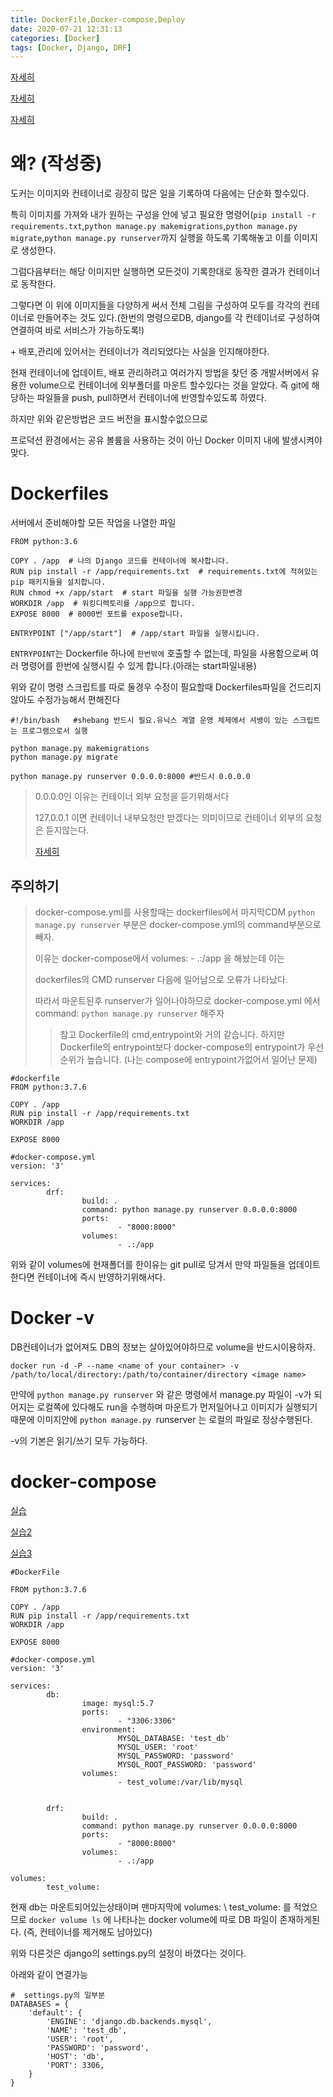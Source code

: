 ```yaml
---
title: DockerFile,Docker-compose,Deploy
date: 2020-07-21 12:31:13
categories: [Docker]
tags: [Docker, Django, DRF]
---
```


[자세히](https://blog.cloud66.com/how-to-get-code-into-a-docker-container/)

[자세히](https://siner308.github.io/2019/02/25/django-docker-custom-image/)

[자세히](https://www.slideshare.net/raccoonyy/django-164557454)

# 왜? (작성중)

도커는 이미지와 컨테이너로 굉장히 많은 일을 기록하여 다음에는 단순화 할수있다.

특히 이미지를 가져와 내가 원하는 구성을 안에 넣고 필요한 명령어(`pip install -r requirements.txt`,`python manage.py makemigrations`,`python manage.py migrate`,`python manage.py runserver`까지 실행을 하도록 기록해놓고 이를 이미지로 생성한다. 

그럼다음부터는 해당 이미지만 실행하면 모든것이 기록한대로 동작한 결과가 컨테이너로 동작한다.

그렇다면 이 위에 이미지들을 다양하게 써서 전체 그림을 구성하여 모두를 각각의 컨테이너로 만들어주는 것도 있다.(한번의 명령으로DB, django를 각 컨테이너로 구성하여 연결하여 바로 서비스가 가능하도록!)

\+ 배포,관리에 있어서는 컨테이너가 격리되었다는 사실을 인지해야한다.

현재 컨테이너에 업데이트, 배포 관리하려고 여러가지 방법을 찾던 중 개발서버에서 유용한 volume으로 컨테이너에 외부폴더를 마운트 할수있다는 것을 알았다. 즉 git에 해당하는 파일들을 push, pull하면서 컨테이너에 반영할수있도록 하였다.

하지만 위와 같은방법은 코드 버전을 표시할수없으므로

프로덕션 환경에서는 공유 볼륨을 사용하는 것이 아닌 Docker 이미지 내에 발생시켜야 맞다.

# Dockerfiles

서버에서 준비해야할 모든 작업을 나열한 파일

```
FROM python:3.6

COPY . /app  # 나의 Django 코드를 컨테이너에 복사합니다.
RUN pip install -r /app/requirements.txt  # requirements.txt에 적혀있는 pip 패키지들을 설치합니다.
RUN chmod +x /app/start  # start 파일을 실행 가능권한변경
WORKDIR /app  # 워킹디렉토리를 /app으로 합니다.
EXPOSE 8000  # 8000번 포트를 expose합니다.

ENTRYPOINT ["/app/start"]  # /app/start 파일을 실행시킵니다.
```

`ENTRYPOINT`는 Dockerfile 하나에 `한번밖에` 호출할 수 없는데, 파일을 사용함으로써 여러 명령어를 한번에 실행시킬 수 있게 합니다.(아래는 start파일내용)

위와 같이 명령 스크립트를 따로 둘경우 수정이 필요할때 Dockerfiles파일을 건드리지 않아도 수정가능해서 편해진다

```
#!/bin/bash   #shebang 반드시 필요.유닉스 계열 운영 체제에서 셔뱅이 있는 스크립트는 프로그램으로서 실행

python manage.py makemigrations
python manage.py migrate

python manage.py runserver 0.0.0.0:8000 #반드시 0.0.0.0
```

> 0.0.0.0인 이유는 컨테이너 외부 요청을 듣기위해서다
>
> 127.0.0.1 이면 컨테이너 내부요청만 받겠다는 의미이므로 컨테이너 외부의 요청은 듣지않는다.
>
> [자세히](https://stackoverflow.com/questions/59179831/docker-app-server-ip-address-127-0-0-1-difference-of-0-0-0-0-ip)

## __주의하기__

> docker-compose.yml를 사용할때는 dockerfiles에서 마지막CDM `python manage.py runserver` 부분은 docker-compose.yml의 command부분으로 빼자. 
>
> 이유는 docker-compose에서 volumes: - .:/app 을 해놨는데 이는 
>
> dockerfiles의 CMD runserver 다음에 일어남으로 오류가 나타났다.
>
> 따라서 마운트된후 runserver가 일어나야하므로 docker-compose.yml 에서 command: `python manage.py runserver` 해주자
>
> > 참고 Dockerfile의 cmd,entrypoint와 거의 같습니다. 하지만 Dockerfile의 entrypoint보다 docker-compose의 entrypoint가 우선 순위가 높습니다. (나는 compose에 entrypoint가없어서 일어난 문제)

```
#dockerfile
FROM python:3.7.6

COPY . /app
RUN pip install -r /app/requirements.txt
WORKDIR /app

EXPOSE 8000
```

```
#docker-compose.yml
version: '3'

services:
        drf:
                build: .
                command: python manage.py runserver 0.0.0.0:8000
                ports:
                        - "8000:8000"
                volumes:
                        - .:/app
```

위와 같이 volumes에 현재폴더를 한이유는 git pull로 당겨서 만약 파일들을 업데이트한다면 컨테이너에 즉시 반영하기위해서다.

# Docker -v

DB컨테이너가 없어져도 DB의 정보는 살아있어야하므로 volume을 반드시이용하자.

```
docker run -d -P --name <name of your container> -v /path/to/local/directory:/path/to/container/directory <image name>
```

만약에 `python manage.py runserver` 와 같은 명령에서 manage.py 파일이 -v가 되어지는 로컬쪽에 있다해도 run을 수행하며 마운트가 먼저일어나고  이미지가 실행되기때문에  이미지안에 `python manage.py `runserver  는 로컬의 파일로 정상수행된다.

\-v의 기본은 읽기/쓰기 모두 가능하다.





#  docker-compose

[실습](https://docker-compose.tistory.com/1)

[실습2](https://docker-compose.tistory.com/1)

[실습3](https://www.daleseo.com/docker-compose-django/)

```
#DockerFile

FROM python:3.7.6

COPY . /app
RUN pip install -r /app/requirements.txt
WORKDIR /app

EXPOSE 8000
```

```
#docker-compose.yml
version: '3'

services:
        db:
                image: mysql:5.7
                ports:
                        - "3306:3306"
                environment:
                        MYSQL_DATABASE: 'test_db'
                        MYSQL_USER: 'root'
                        MYSQL_PASSWORD: 'password'
                        MYSQL_ROOT_PASSWORD: 'password'
                volumes:
                        - test_volume:/var/lib/mysql


        drf:
                build: .
                command: python manage.py runserver 0.0.0.0:8000
                ports:
                        - "8000:8000"
                volumes:
                        - .:/app

volumes:
        test_volume:
```

현재 db는 마운트되어있는상태이며 맨마지막에 volumes: \\ test_volume: 를 적었으므로 `docker volume ls` 에 나타나는 docker volume에 따로 DB 파일이 존재하게된다. (즉, 컨테이너를 제거해도 남아있다)

위와 다른것은 django의 settings.py의 설정이 바꼈다는 것이다.

아래와 같이 연결가능

```
#  settings.py의 일부분
DATABASES = {
    'default': {
        'ENGINE': 'django.db.backends.mysql',
        'NAME': 'test_db',
        'USER': 'root',
        'PASSWORD': 'password',
        'HOST': 'db',
        'PORT': 3306,
    }
}
```



